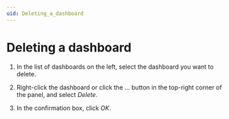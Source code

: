 ```yaml
---
uid: Deleting_a_dashboard
---
```


# Deleting a dashboard

1. In the list of dashboards on the left, select the dashboard you want to delete.

1. Right-click the dashboard or click the ... button in the top-right corner of the panel, and select *Delete*.

1. In the confirmation box, click *OK*.
